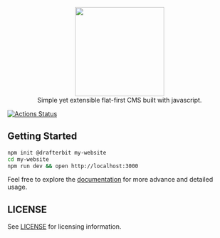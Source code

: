 
<p align="center">
     <a href="https://drafterbit.github.io/drafterbit">
       <img src="https://drafterbit.github.io/drafterbit/assets/img/logo.png" width="200"/>
     </a>
     <br/>
     <bold>Simple yet extensible flat-first CMS built with javascript.</bold>
</p>

[![Actions Status](https://github.com/drafterbit/drafterbit/workflows/test/badge.svg)](https://github.com/drafterbit/drafterbit/actions)


## Getting Started

```sh
npm init @drafterbit my-website
cd my-website
npm run dev && open http://localhost:3000
```

Feel free to explore the [documentation](https://drafterbit.github.io/drafterbit)
for more advance and detailed usage.


## LICENSE

See [LICENSE](https://github.com/drafterbit/drafterbit/blob/develop/LICENSE) for licensing information.